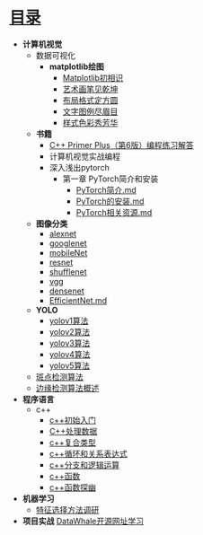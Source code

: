 # [目录](README.md)
* **计算机视觉**
  * 数据可视化
    * **matplotlib绘图**
        * [Matplotlib初相识](matplotlib/ch1.md)
        * [艺术画笔见乾坤](matplotlib/ch2.md)
        * [布局格式定方圆](matplotlib/ch3.md)
        * [文字图例尽眉目](matplotlib/ch4.md)
        * [样式色彩秀芳华](matplotlib/ch5.md)
  * **书籍**
    * [C++ Primer Plus（第6版）编程练习解答](https://relph1119.github.io/cpp-primer-plus/#/)
    - 计算机视觉实战编程
    - 深入浅出pytorch
      - 第一章 PyTorch简介和安装
        - [PyTorch简介.md](深入浅出pytorch/第一章PyTorch简介和安装/PyTorch简介.md)
        - [PyTorch的安装.md](深入浅出pytorch/第一章PyTorch简介和安装/PyTorch的安装.md)
        - [PyTorch相关资源.md](深入浅出pytorch/第一章PyTorch简介和安装/PyTorch相关资源.md)
  * **图像分类**
    * [alexnet](DeepLearning/alexnet.md)   
    * [googlenet](DeepLearning/googlenet.md)
    * [mobileNet](DeepLearning/mobileNet.md)
    * [resnet](DeepLearning/resnet.md)
    * [shufflenet](DeepLearning/shufflenet.md)
    * [vgg](DeepLearning/vgg.md)
    * [densenet](DeepLearning/densenet.md)
    * [EfficientNet.md](DeepLearning/EfficientNet.md)
  * **YOLO**
    * [yolov1算法](cv/yolov1.md)
    * [yolov2算法](cv/yolov2.md)
    * [yolov3算法](cv/yolov3.md)
    * [yolov4算法](cv/yolov4.md)
    * [yolov5算法](cv/yolov5.md)
  * [斑点检测算法](cv/ch1.md)
  * [边缘检测算法概述](cv/ch2.md)
* **程序语言**
  * c++
    * [c++初始入门](C++/ch1.md)
    * [C++处理数据](C++/ch2.md)
    * [c++复合类型](C++/ch3.md)
    * [c++循环和关系表达式](C++/ch4.md)
    * [c++分支和逻辑运算](C++/ch5.md)
    * [c++函数](C++/ch6.md)
    * [c++函数探幽](C++/ch7.md)
* **机器学习**
  * [特征选择方法调研](MachineLearning/ch1.md)
* **项目实战**
[DataWhale开源网址学习](https://datawhale.feishu.cn/docs/doccn0AOicI3LJ8RwhY0cuDPSOc#zDsZM5)



